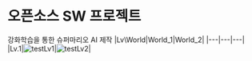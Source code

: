 # 오픈소스 SW 프로젝트
강화학습을 통한 슈퍼마리오 AI 제작
|Lv\World|World_1|World_2|
|---|---|---|
|Lv.1|![testLv1](https://user-images.githubusercontent.com/98371516/212639692-24d980dc-0574-4697-888e-682a20db1321.gif)|![testLv2](https://user-images.githubusercontent.com/98371516/212639710-67756de5-3283-4f08-97ff-0b3dcc7ef26b.gif)|
